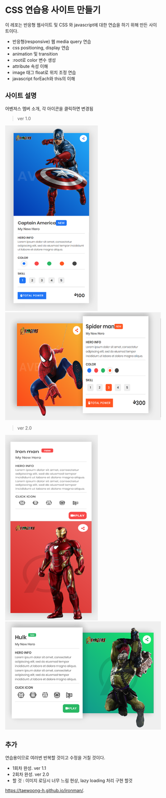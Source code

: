 # CSS 연습용 사이트 만들기

이 레포는 반응형 웹사이트 및 CSS 와 javascript에 대한 연습을 하기 위해 만든 사이트이다.

- 반응형(responsive) 웹 media query 연습
- css positioning, display 연습
- animation 및 transition
- :root로 color 변수 생성
- attribute 속성 이해
- image 태그 float로 위치 조정 연습
- javascript forEach와 this의 이해

## 사이트 설명

어벤져스 멤버 소개, 각 아이콘을 클릭하면 변경됨

> ver 1.0

<img src="https://github.com/Taewoong-H/ironman/blob/master/screen/1.png" width="300px" height="600px" title="ver1.1" alt="Avengers ver1"></img><br/>
<img src="https://github.com/Taewoong-H/ironman/blob/master/screen/3.PNG" width="600px" height="350px" title="ver1.1" alt="Avengers ver1"></img><br/>

> ver 2.0

<img src="https://github.com/Taewoong-H/ironman/blob/master/screen/5.PNG" width="300px" height="600px" title="ver1.1" alt="Avengers ver2"></img><br/>
<img src="https://github.com/Taewoong-H/ironman/blob/master/screen/4.PNG" width="600px" height="350px" title="ver1.1" alt="Avengers ver2"></img><br/>

## 추가

연습용이므로 여러번 반복할 것이고 수정을 거칠 것이다.

- 1회차 완성. ver 1.1
- 2회차 완성. ver 2.0
- 할 것 : 이미지 로딩시 너무 느림 현상, lazy loading 처리 구현 할것 

https://taewoong-h.github.io/ironman/.
